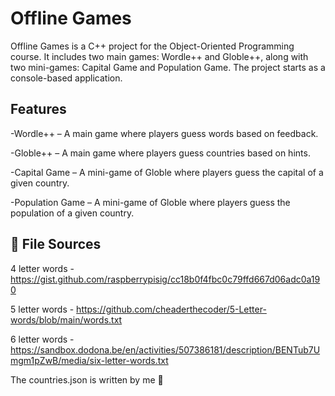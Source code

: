 # Offline Games

Offline Games is a C++ project for the Object-Oriented Programming course. It includes two main games: Wordle++ and Globle++, along with two mini-games: Capital Game and Population Game. The project starts as a console-based application.
## Features

-Wordle++ – A main game where players guess words based on feedback.

-Globle++ – A main game where players guess countries based on hints.

-Capital Game – A mini-game of Globle where players guess the capital of a given country.

-Population Game – A mini-game of Globle where players guess the population of a given country.


## 📂 File Sources

4 letter words - https://gist.github.com/raspberrypisig/cc18b0f4fbc0c79ffd667d06adc0a190

5 letter words - https://github.com/cheaderthecoder/5-Letter-words/blob/main/words.txt

6 letter words - https://sandbox.dodona.be/en/activities/507386181/description/BENTub7Umgm1pZwB/media/six-letter-words.txt

The countries.json is written by me 🫠
